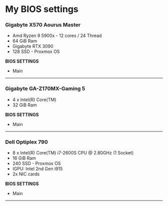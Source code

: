 # My BIOS settings
### Gigabyte X570 Aourus Master
  * Amd Ryzen 9 5900x - 12 cores / 24 Thread
  * 64 GiB Ram
  * Gigabyte RTX 3090
  * 128 SSD - Proxmox OS

**BIOS SETTINGS**
  * Main

---
### Gigabyte GA-Z170MX-Gaming 5
  * 4 x Intel(R) Core(TM)  
  * 32 GiB Ram

**BIOS SETTINGS**
  * Main

---
### Dell Optiplex 790
  * 8 x Intel(R) Core(TM) i7-2600S CPU @ 2.80GHz (1 Socket)
  * 16 GiB Ram
  * 240 SSD - Proxmox OS
  * IGPU: Intel 2nd Gen i915
  * 2x NIC cards

**BIOS SETTINGS**
  * Main

---